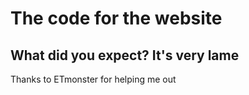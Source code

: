 # The code for the website
## What did you expect? It's very lame
Thanks to ETmonster for helping me out
